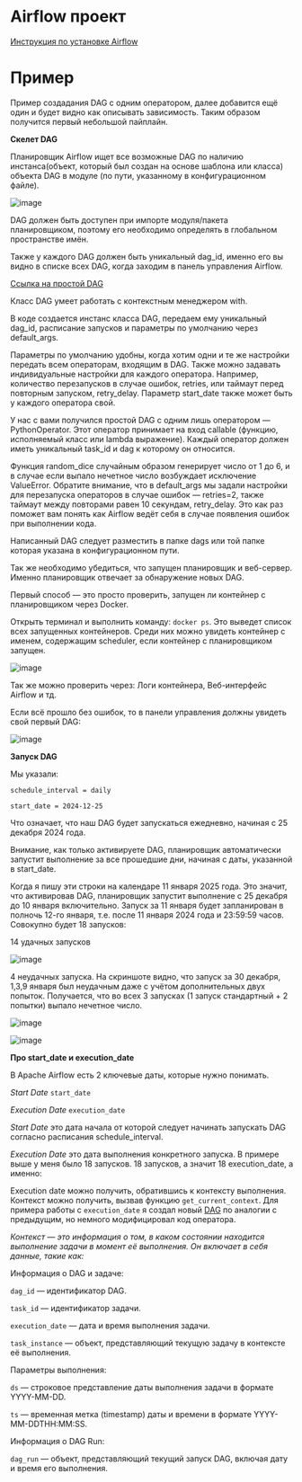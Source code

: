 # Airflow проект

[Инструкция по установке Airflow](https://github.com/erohin94/Data-Engineer/blob/main/Airflow/README.md)

# Пример

Пример создадания DAG с одним оператором, далее добавится ещё один и будет видно как описывать зависимость. Таким образом получится первый небольшой пайплайн.

**Скелет DAG**

Планировщик Airflow ищет все возможные DAG по наличию инстанса(объект, который был создан на основе шаблона или класса) объекта DAG в модуле (по пути, указанному в конфигурационном файле).

![image](https://github.com/user-attachments/assets/46993d7f-ebdb-4699-9ef8-47d8971b2412)

DAG должен быть доступен при импорте модуля/пакета планировщиком, поэтому его необходимо определять в глобальном пространстве имён. 

Также у каждого DAG должен быть уникальный dag_id, именно его вы видно в списке всех DAG, когда заходим в панель управления Airflow.

[Ссылка на простой DAG](https://github.com/erohin94/Data-Engineer/blob/main/Airflow/airflow_project/dags/first_dag.py)

Класс DAG умеет работать с контекстным менеджером with. 

В коде создается инстанс класса DAG, передаем ему уникальный dag_id, расписание запусков и параметры по умолчанию через default_args. 

Параметры по умолчанию удобны, когда хотим одни и те же настройки передать всем операторам, входящим в DAG. Также можно задавать индивидуальные настройки для каждого оператора. Например, количество перезапусков в случае ошибок, retries, или таймаут перед повторным запуском, retry_delay. Параметр start_date также может быть у каждого оператора свой.

У нас с вами получился простой DAG с одним лишь оператором — PythonOperator. Этот оператор принимает на вход callable (функцию, исполняемый класс или lambda выражение). Каждый оператор должен иметь уникальный task_id и dag к которому он относится.

Функция random_dice случайным образом генерирует число от 1 до 6, и в случае если выпало нечетное число возбуждает исключение ValueError. Обратите внимание, что в default_args мы задали настройки для перезапуска операторов в случае ошибок — retries=2, также таймаут между повторами равен 10 секундам, retry_delay. Это как раз поможет вам понять как Airflow ведёт себя в случае появления ошибок при выполнении кода.

Написанный DAG следует разместить в папке dags или той папке которая указана в конфигурационном пути.

Так же необходимо убедиться, что запущен планировщик и веб-сервер. Именно планировщик отвечает за обнаружение новых DAG.

Первый способ — это просто проверить, запущен ли контейнер с планировщиком через Docker.

Открыть терминал и выполнить команду: ```docker ps```. Это выведет список всех запущенных контейнеров. Среди них можно увидеть контейнер с именем, содержащим scheduler, если контейнер с планировщиком запущен.

![image](https://github.com/user-attachments/assets/cbfae9e5-1e38-46d5-a04a-2a2e61366d8a)

Так же можно проверить через: Логи контейнера, Веб-интерфейс Airflow и тд.

Если всё прошло без ошибок, то в панели управления должны увидеть свой первый DAG:

![image](https://github.com/user-attachments/assets/23cb4e40-9cae-4494-90ea-cc68da4f8aa1)

**Запуск DAG**

Мы указали:

```schedule_interval = daily```

```start_date = 2024-12-25```

Что означает, что наш DAG будет запускаться ежедневно, начиная с 25 декабря 2024 года.

Внимание, как только активируете DAG, планировщик автоматически запустит выполнение за все прошедшие дни, начиная с даты, указанной в start_date.

Когда я пишу эти строки на календаре 11 января 2025 года. Это значит, что активировав DAG, планировщик запустит выполнение с 25 декабря до 10 января включительно. Запуск за 11 января будет запланирован в полночь 12-го января, т.е. после 11 января 2024 года и 23:59:59 часов. Совокупно будет 18 запусков:

14 удачных запусков

![image](https://github.com/user-attachments/assets/0d8d1ad0-d490-428b-b944-a0af8e39bf9a)

4 неудачных запуска. На скриншоте видно, что запуск за 30 декабря, 1,3,9 января был неудачным даже с учётом дополнительных двух попыток. Получается, что во всех 3 запусках (1 запуск стандартный + 2 попытки) выпало нечетное число.

![image](https://github.com/user-attachments/assets/3b0f4d19-404b-48ef-a91d-29f2da7d239c)

![image](https://github.com/user-attachments/assets/d906ae43-109f-4eca-9701-d2ea495a8984)

**Про start_date и execution_date**

В Apache Airflow есть 2 ключевые даты, которые нужно понимать.

*Start Date* ```start_date```

*Execution Date* ```execution_date```

*Start Date* это дата начала от которой следует начинать запускать DAG согласно расписания schedule_interval.

*Execution Date* это дата выполнения конкретного запуска. В примере выше у меня было 18 запусков. 18 запусков, а значит 18 execution_date, а именно:

Execution date можно получить, обратившись к контексту выполнения. Контекст можно получить, вызвав функцию ```get_current_context```. Для примера работы с ```execution_date``` я создал новый [DAG](https://github.com/erohin94/Data-Engineer/blob/main/Airflow/airflow_project/dags/first_dag_execution_date.py) по аналогии с предыдущим, но немного модифицировал код оператора.

*Контекст — это информация о том, в каком состоянии находится выполнение задачи в момент её выполнения. Он включает в себя данные, такие как:*

Информация о DAG и задаче:

```dag_id``` — идентификатор DAG.

```task_id``` — идентификатор задачи.

```execution_date``` — дата и время выполнения задачи.

```task_instance``` — объект, представляющий текущую задачу в контексте её выполнения.

Параметры выполнения:

```ds``` — строковое представление даты выполнения задачи в формате YYYY-MM-DD.

```ts``` — временная метка (timestamp) даты и времени в формате YYYY-MM-DDTHH:MM:SS.

Информация о DAG Run:

```dag_run``` — объект, представляющий текущий запуск DAG, включая дату и время его выполнения.
